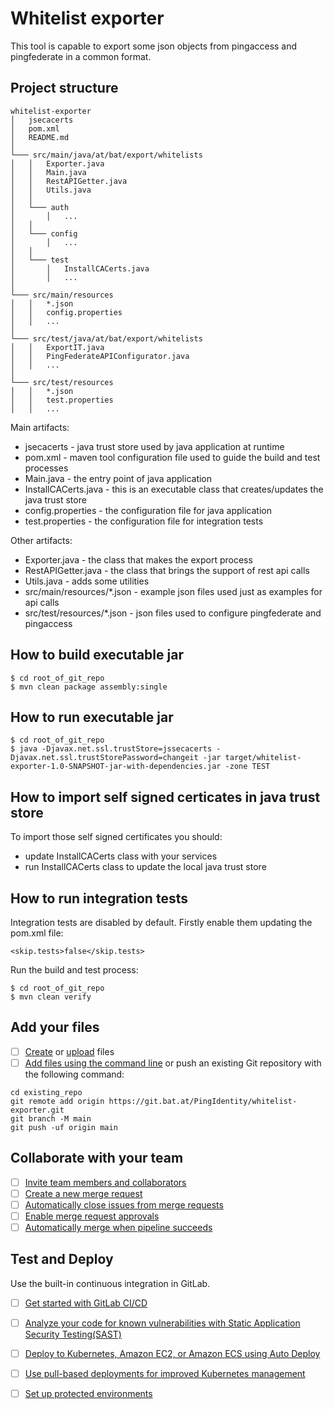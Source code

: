 # Whitelist exporter

This tool is capable to export some json objects from pingaccess and pingfederate in a common format.

## Project structure

```
whitelist-exporter
│   jsecacerts
│   pom.xml
│   README.md
│
└─── src/main/java/at/bat/export/whitelists
│   │   Exporter.java
│   │   Main.java
│   │   RestAPIGetter.java
│   │   Utils.java
│   │
│   └─── auth
│       │   ...
│   │
│   └─── config
│       │   ...
│   │
│   └─── test
│       │   InstallCACerts.java
│       │   ...
│
└─── src/main/resources
│   │   *.json
│   │   config.properties
│   │   ...
│
└─── src/test/java/at/bat/export/whitelists
│   │   ExportIT.java
│   │   PingFederateAPIConfigurator.java
│   │   ...
│
└─── src/test/resources
│   │   *.json
│   │   test.properties
│   │   ...
```
Main artifacts:
- jsecacerts - java trust store used by java application at runtime
- pom.xml - maven tool configuration file used to guide the build and test processes
- Main.java - the entry point of java application
- InstallCACerts.java - this is an executable class that creates/updates the java trust store
- config.properties - the configuration file for java application
- test.properties - the configuration file for integration tests

Other artifacts:
- Exporter.java - the class that makes the export process
- RestAPIGetter.java - the class that brings the support of rest api calls
- Utils.java - adds some utilities
- src/main/resources/*.json - example json files used just as examples for api calls
- src/test/resources/*.json - json files used to configure pingfederate and pingaccess

## How to build executable jar

```
$ cd root_of_git_repo
$ mvn clean package assembly:single
```

## How to run executable jar

```
$ cd root_of_git_repo
$ java -Djavax.net.ssl.trustStore=jssecacerts -Djavax.net.ssl.trustStorePassword=changeit -jar target/whitelist-exporter-1.0-SNAPSHOT-jar-with-dependencies.jar -zone TEST
```

## How to import self signed certicates in java trust store

To import those self signed certificates you should:
- update InstallCACerts class with your services
- run InstallCACerts class to update the local java trust store

## How to run integration tests

Integration tests are disabled by default.
Firstly enable them updating the pom.xml file:
```
<skip.tests>false</skip.tests>
```

Run the build and test process:
```
$ cd root_of_git_repo
$ mvn clean verify
```

## Add your files

- [ ] [Create](https://docs.gitlab.com/ee/user/project/repository/web_editor.html#create-a-file) or [upload](https://docs.gitlab.com/ee/user/project/repository/web_editor.html#upload-a-file) files
- [ ] [Add files using the command line](https://docs.gitlab.com/ee/gitlab-basics/add-file.html#add-a-file-using-the-command-line) or push an existing Git repository with the following command:

```
cd existing_repo
git remote add origin https://git.bat.at/PingIdentity/whitelist-exporter.git
git branch -M main
git push -uf origin main
```

## Collaborate with your team

- [ ] [Invite team members and collaborators](https://docs.gitlab.com/ee/user/project/members/)
- [ ] [Create a new merge request](https://docs.gitlab.com/ee/user/project/merge_requests/creating_merge_requests.html)
- [ ] [Automatically close issues from merge requests](https://docs.gitlab.com/ee/user/project/issues/managing_issues.html#closing-issues-automatically)
- [ ] [Enable merge request approvals](https://docs.gitlab.com/ee/user/project/merge_requests/approvals/)
- [ ] [Automatically merge when pipeline succeeds](https://docs.gitlab.com/ee/user/project/merge_requests/merge_when_pipeline_succeeds.html)

## Test and Deploy

Use the built-in continuous integration in GitLab.

- [ ] [Get started with GitLab CI/CD](https://docs.gitlab.com/ee/ci/quick_start/index.html)
- [ ] [Analyze your code for known vulnerabilities with Static Application Security Testing(SAST)](https://docs.gitlab.com/ee/user/application_security/sast/)
- [ ] [Deploy to Kubernetes, Amazon EC2, or Amazon ECS using Auto Deploy](https://docs.gitlab.com/ee/topics/autodevops/requirements.html)
- [ ] [Use pull-based deployments for improved Kubernetes management](https://docs.gitlab.com/ee/user/clusters/agent/)
- [ ] [Set up protected environments](https://docs.gitlab.com/ee/ci/environments/protected_environments.html)

